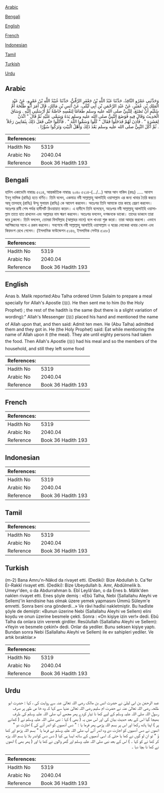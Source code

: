 [Arabic](#arabic)

[Bengali](#bengali)

[English](#english)

[French](#french)

[Indonesian](#indonesian)

[Tamil](#tamil)

[Turkish](#turkish)

[Urdu](#urdu)

## Arabic


<div dir="rtl" lang="ar" style={{fontSize:'larger',backgroundColor:'#f8f9fa',padding:20}}>
وَحَدَّثَنِي عَمْرٌو النَّاقِدُ، حَدَّثَنَا عَبْدُ اللَّهِ بْنُ جَعْفَرٍ الرَّقِّيُّ، حَدَّثَنَا عُبَيْدُ اللَّهِ بْنُ عَمْرٍو، عَنْ عَبْدِ الْمَلِكِ بْنِ عُمَيْرٍ، عَنْ عَبْدِ الرَّحْمَنِ بْنِ أَبِي لَيْلَى، عَنْ أَنَسِ بْنِ مَالِكٍ، قَالَ أَمَرَ أَبُو طَلْحَةَ أُمَّ سُلَيْمٍ أَنْ تَصْنَعَ، لِلنَّبِيِّ صلى الله عليه وسلم طَعَامًا لِنَفْسِهِ خَاصَّةً ثُمَّ أَرْسَلَنِي إِلَيْهِ ‏.‏ وَسَاقَ الْحَدِيثَ وَقَالَ فِيهِ فَوَضَعَ النَّبِيُّ صلى الله عليه وسلم يَدَهُ وَسَمَّى عَلَيْهِ ثُمَّ قَالَ ‏"‏ ائْذَنْ لِعَشَرَةٍ ‏"‏ ‏.‏ فَأَذِنَ لَهُمْ فَدَخَلُوا فَقَالَ ‏"‏ كُلُوا وَسَمُّوا اللَّهَ ‏"‏ ‏.‏ فَأَكَلُوا حَتَّى فَعَلَ ذَلِكَ بِثَمَانِينَ رَجُلاً ‏.‏ ثُمَّ أَكَلَ النَّبِيُّ صلى الله عليه وسلم بَعْدَ ذَلِكَ وَأَهْلُ الْبَيْتِ وَتَرَكُوا سُؤْرًا ‏.‏
</div>
<div style={{backgroundColor:'#f8f9fa',padding:20, marginBottom: 10}}><table> <thead> <tr> <th>References:</th> <th></th> </tr> </thead> <tbody><tr><td>Hadith No</td><td>5319</td></tr><tr><td>Arabic No</td><td>2040.04</td></tr><tr><td>Reference</td><td>Book 36 Hadith 193</td></tr></tbody></table></div>

## Bengali


<div dir="ltr" lang="bn" style={{fontSize:'larger',backgroundColor:'#f8f9fa',padding:20}}>
হাদিস একাডেমি নাম্বারঃ ৫২১৪, আন্তর্জাতিক নাম্বারঃ ২০৪০ ৫২১৪-(.../...) আমর আন নাকিদ (রহঃ) ..... আনাস ইবনু মালিক (রাযিঃ) হতে বর্ণিত। তিনি বলেন, একমাত্র নবী সাল্লাল্লাহু আলাইহি ওয়াসাল্লাম এর জন্য খাবার তৈরি করতে আবূ তালহাহ্ (রাযিঃ) উম্মু সুলায়ম (রাযিঃ) কে আদেশ করলেন। অতঃপর তিনি আমাকে তার কাছে প্রেরণ করলেন। অতঃপর রাবী শেষ পর্যন্ত হাদীসটি রিওয়ায়াত করেন। এ হাদীসে তিনি বলেছেন, অতঃপর নবী সাল্লাল্লাহু আলাইহি ওয়াসাল্লাম তাতে হাত রাখলেন এবং আল্লাহর নাম স্মরণ করলেন। অতঃপর বললেন, দশজনকে ডাকো। তাদের ডাকলে তারা ঘরে ঢুকলো। তিনি বললেন, তোমরা বিসমিল্লাহ (আল্লাহর নামে) বলে খাওয়া শুরু করো। তারা আহার করলো। এভাবে আশিজনের সাথে এ রকম করলেন। সবশেষে নবী সাল্লাল্লাহু আলাইহি ওয়াসাল্লাম ও ঘরের লোকেরা খাবার খেলেন এবং কিয়দংশ রেখে গেলেন। (ইসলামিক ফাউন্ডেশন ৫১৪৬, ইসলামিক সেন্টার ৫১৫৮)
</div>
<div style={{backgroundColor:'#f8f9fa',padding:20, marginBottom: 10}}><table> <thead> <tr> <th>References:</th> <th></th> </tr> </thead> <tbody><tr><td>Hadith No</td><td>5319</td></tr><tr><td>Arabic No</td><td>2040.04</td></tr><tr><td>Reference</td><td>Book 36 Hadith 193</td></tr></tbody></table></div>

## English


<div dir="ltr" lang="en" style={{fontSize:'larger',backgroundColor:'#f8f9fa',padding:20}}>
Anas b. Malik reported:Abu Talha ordered Umm Sulaim to prepare a meal specially for Allah's Apostle (ﷺ). He then sent me to him (to the Holy Prophet) ; the rest of the hadith is the same (but there is a slight variation of wording):" Allah's Messenger (ﷺ) placed his hand and mentioned the name of Allah upon that, and then said: Admit ten men. He (Abu Talha) admitted them and they got in. He (the Holy Prophet) said: Eat while mentioning the name of Allah upon it (the meal). They ate until eighty persons had taken the food. Then Allah's Apostle (ﷺ) had his meal and so the members of the household, and still they left some food
</div>
<div style={{backgroundColor:'#f8f9fa',padding:20, marginBottom: 10}}><table> <thead> <tr> <th>References:</th> <th></th> </tr> </thead> <tbody><tr><td>Hadith No</td><td>5319</td></tr><tr><td>Arabic No</td><td>2040.04</td></tr><tr><td>Reference</td><td>Book 36 Hadith 193</td></tr></tbody></table></div>

## French


<div dir="ltr" lang="fr" style={{fontSize:'larger',backgroundColor:'#f8f9fa',padding:20}}>

</div>
<div style={{backgroundColor:'#f8f9fa',padding:20, marginBottom: 10}}><table> <thead> <tr> <th>References:</th> <th></th> </tr> </thead> <tbody><tr><td>Hadith No</td><td>5319</td></tr><tr><td>Arabic No</td><td>2040.04</td></tr><tr><td>Reference</td><td>Book 36 Hadith 193</td></tr></tbody></table></div>

## Indonesian


<div dir="ltr" lang="id" style={{fontSize:'larger',backgroundColor:'#f8f9fa',padding:20}}>

</div>
<div style={{backgroundColor:'#f8f9fa',padding:20, marginBottom: 10}}><table> <thead> <tr> <th>References:</th> <th></th> </tr> </thead> <tbody><tr><td>Hadith No</td><td>5319</td></tr><tr><td>Arabic No</td><td>2040.04</td></tr><tr><td>Reference</td><td>Book 36 Hadith 193</td></tr></tbody></table></div>

## Tamil


<div dir="ltr" lang="ta" style={{fontSize:'larger',backgroundColor:'#f8f9fa',padding:20}}>

</div>
<div style={{backgroundColor:'#f8f9fa',padding:20, marginBottom: 10}}><table> <thead> <tr> <th>References:</th> <th></th> </tr> </thead> <tbody><tr><td>Hadith No</td><td>5319</td></tr><tr><td>Arabic No</td><td>2040.04</td></tr><tr><td>Reference</td><td>Book 36 Hadith 193</td></tr></tbody></table></div>

## Turkish


<div dir="ltr" lang="tr" style={{fontSize:'larger',backgroundColor:'#f8f9fa',padding:20}}>
(m-2) Bana Amru'n-Nâkıd da rivayet etti. (Dediki): Bize Abdullah b. Ca'fer Er-Rakkî rivayet etti. (Dediki): Bize Ubeydullah b. Amr, Abdülmelik b. Umeyr'den, o da Abdurrahman b. Ebî Leylâ'dan, o da Enes b. Mâlik'den naklen rivayet etti. Enes şöyle demiş : «Ebû Talha, Nebi (Sallallahu Aleyhi ve Sellem)'in kendisine has olmak üzere yemek yapmasını Ümmü Süleym'e emretti. Sonra beni ona gönderdi...» Ve râvi hadîsi nakletmiştir. Bu hadîste şöyle de demiştir: «Bunun üzerine Nebi (Sallallahu Aleyhi ve Sellem) elini koydu ve onun üzerine besmele çekti. Sonra : «On kişiye izin ver!» dedi. Ebû Talha da onlara izin vererek girdiler. Resûlullah (Sallallahu Aleyhi ve Sellem): «Yeyin ve besmele çekin!» dedi. Onlar da yediler. Bunu seksen kişiye yaptı. Bundan sonra Nebi (Sallallahu Aleyhi ve Sellem) ile ev sahipleri yediler. Ve artık bıraktılar.»
</div>
<div style={{backgroundColor:'#f8f9fa',padding:20, marginBottom: 10}}><table> <thead> <tr> <th>References:</th> <th></th> </tr> </thead> <tbody><tr><td>Hadith No</td><td>5319</td></tr><tr><td>Arabic No</td><td>2040.04</td></tr><tr><td>Reference</td><td>Book 36 Hadith 193</td></tr></tbody></table></div>

## Urdu


<div dir="rtl" lang="ur" style={{fontSize:'larger',backgroundColor:'#f8f9fa',padding:20}}>
عبد الرحمٰن بن ابی لیلیٰ نے حضرت انس بن مالک رضی اللہ تعالیٰ عنہ سے روایت کی ، کہا : حضرت ابو طلحہ رضی اللہ تعالیٰ عنہ نے حضرت ام سلیم رضی اللہ تعالیٰ عنہا سے کہا کہ وہ خا ص طور پر صرف رسول اللہ صلی اللہ علیہ وسلم کے لیے کھا نا تیار کردے پھر مجھے آپ صلی اللہ علیہ وسلم کی طرف بھیجا گیا اس کے بعد حدیث بیان کی اور اس میں یہ ( بھی ) کہا : نبی صلی اللہ علیہ وسلم نے ( کھانے پر ) اپنا ہاتھ رکھا اور اس پر بسم اللہ پڑھی پھر فرما یا : " دس آدمیوں کو اندر آنے کی ) اجازت دو " انھوں نے دس آدمیوں کو اجازت دی وہ اندر آئے آپ صلی اللہ علیہ وسلم نے فرما یا " بسم اللہ پڑھو اور کھا ؤ " تو ان لو گوں نے کھا یا حتی کہ اسی آدمیوں کے ساتھ ایسا ہی کیا ( دس دس کواندر بلا یا بسم اللہ پڑھ کر کھا نے کو کہا ۔ ) اس کے بعد نبی صلی اللہ علیہ وسلم اور گھر والوں نے کھا یا اور ( پھر بھی ) انھوں نے کھا نا بچا دیا ۔
</div>
<div style={{backgroundColor:'#f8f9fa',padding:20, marginBottom: 10}}><table> <thead> <tr> <th>References:</th> <th></th> </tr> </thead> <tbody><tr><td>Hadith No</td><td>5319</td></tr><tr><td>Arabic No</td><td>2040.04</td></tr><tr><td>Reference</td><td>Book 36 Hadith 193</td></tr></tbody></table></div>
